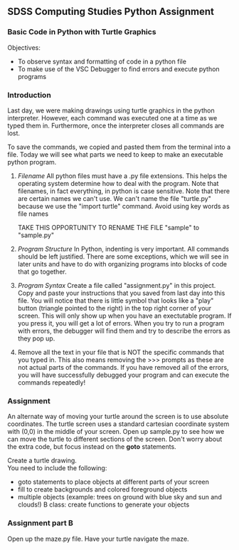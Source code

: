 ## SDSS Computing Studies Python Assignment
### Basic Code in Python with Turtle Graphics

Objectives:
* To observe syntax and formatting of code in a python file
* To make use of the VSC Debugger to find errors and execute python programs

### Introduction
Last day, we were making drawings using turtle graphics in the python interpreter.  However, each command was executed one at a time as we typed them in.  Furthermore, once the interpreter closes all commands are lost.

To save the commands, we copied and pasted them from the terminal into a file.  Today we will see what parts we need to keep to make an executable python program.

1. *Filename* All python files must have a .py file extensions.  This helps the operating system determine how to deal with the program.  Note that filenames, in fact everything, in python is case sensitive.  Note that there are certain names we can't use.  We can't name the file "turtle.py" because we use the "import turtle" command.  Avoid using key words as file names

    TAKE THIS OPPORTUNITY TO RENAME THE FILE "sample" to "sample.py"


2.  *Program Structure* In Python, indenting is very important.  All commands should be left justified.  There are some exceptions, which we will see in later units and have to do with organizing programs into blocks of code that go together.

3. *Program Syntax* Create a file called "assignment.py" in this project.  Copy and paste your instructions that you saved from last day into this file.  You will notice that there is little symbol that looks like a "play" button (triangle pointed to the right) in the top right corner of your screen. This will only show up when you have an exectutable program.  If you press it, you will get a lot of errors.  When you try to run a program with errors, the debugger will find them and try to describe the errors as they pop up.

4.  Remove all the text in your file that is NOT the specific commands that you typed in.  This also means removing the >>> prompts as these are not actual parts of the commands.  If you have removed all of the errors, you will have successfully debugged your program and can execute the commands repeatedly!



### Assignment
An alternate way of moving your turtle around the screen is to use absolute coordinates.  The turtle screen uses a standard cartesian coordinate system with (0,0) in the middle of your screen.
Open up sample.py to see how we can move the turtle to different sections of the screen.  Don't worry about the extra code, but focus instead on the **goto** statements.

Create a turtle drawing.  
You need to include the following:
* goto statements to place objects at different parts of your screen
* fill to create backgrounds and colored foreground objects
* multiple objects (example: trees on ground with blue sky and sun and clouds!)
B class:
create functions to generate your objects


### Assignment part B
Open up the maze.py file. 
Have your turtle navigate the maze.